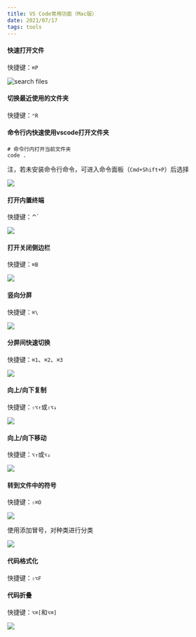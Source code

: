 ```yaml
---
title: VS Code常用功能（Mac版）
date: 2021/07/17
tags: tools
---
```


#### 快速打开文件

快捷键：`⌘P`

![search files](https://code.visualstudio.com/assets/docs/getstarted/tips-and-tricks/QuickOpen.gif)

<!--more-->

#### 切换最近使用的文件夹

快捷键：`⌃R`



#### 命令行内快速使用vscode打开文件夹

```shell
# 命令行内打开当前文件夹
code .
```

注，若未安装命令行命令，可进入命令面板（`Cmd+Shift+P`）后选择

![](https://code.visualstudio.com/assets/docs/setup/mac/shell-command.png)



#### 打开内置终端

快捷键：⌃`

![](https://code.visualstudio.com/assets/docs/getstarted/tips-and-tricks/integrated_terminal.png)



#### 打开关闭侧边栏

快捷键：`⌘B`

![](https://code.visualstudio.com/assets/docs/getstarted/tips-and-tricks/toggle_side_bar.gif)



#### 竖向分屏

快捷键：`⌘\`

![](https://code.visualstudio.com/assets/docs/getstarted/tips-and-tricks/split_editor.gif)



#### 分屏间快速切换

快捷键：`⌘1`、`⌘2`、`⌘3`

![](https://code.visualstudio.com/assets/docs/getstarted/tips-and-tricks/navigate_editors.gif)



#### 向上/向下复制

快捷键：`⇧⌥↑`或`⇧⌥↓`

![](https://code.visualstudio.com/assets/docs/getstarted/tips-and-tricks/copy_line_down.gif)



#### 向上/向下移动

快捷键：`⌥↑`或`⌥↓`

![](https://code.visualstudio.com/assets/docs/getstarted/tips-and-tricks/move_line.gif)



#### 转到文件中的符号

快捷键：`⇧⌘O`

![](https://code.visualstudio.com/assets/docs/getstarted/tips-and-tricks/find_by_symbol.gif)

使用添加冒号，对种类进行分类

![](https://code.visualstudio.com/assets/docs/getstarted/tips-and-tricks/group_symbols_by_kind.png)



#### 代码格式化

快捷键：`⇧⌥F`



#### 代码折叠

快捷键：`⌥⌘[`和`⌥⌘]`

![](https://code.visualstudio.com/assets/docs/getstarted/tips-and-tricks/code_folding.gif)


